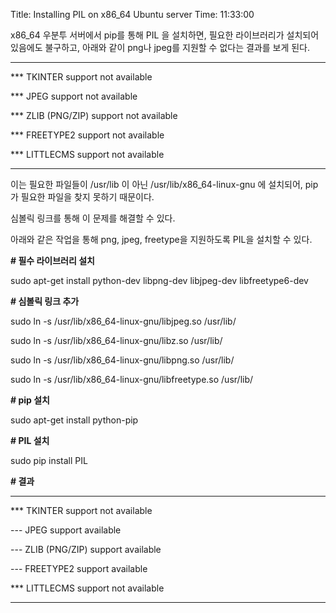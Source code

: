 Title: Installing PIL on x86_64 Ubuntu server
Time: 11:33:00

x86_64 우분투 서버에서 pip를 통해 PIL 을 설치하면, 필요한 라이브러리가 설치되어 있음에도 불구하고, 아래와 같이 png나
jpeg를 지원할 수 없다는 결과를 보게 된다.

--------------------------------------------------------------------

*** TKINTER support not available

*** JPEG support not available

*** ZLIB (PNG/ZIP) support not available

*** FREETYPE2 support not available

*** LITTLECMS support not available

--------------------------------------------------------------------

  

이는 필요한 파일들이 /usr/lib 이 아닌 /usr/lib/x86_64-linux-gnu 에 설치되어, pip가 필요한 파일을 찾지
못하기 때문이다.

심볼릭 링크를 통해 이 문제를 해결할 수 있다.

  

아래와 같은 작업을 통해 png, jpeg, freetype을 지원하도록 PIL을 설치할 수 있다.

  

  

**# 필수 라이브러리 설치**

sudo apt-get install python-dev libpng-dev libjpeg-dev libfreetype6-dev

  

  

**# 심볼릭 링크 추가**

sudo ln -s /usr/lib/x86_64-linux-gnu/libjpeg.so /usr/lib/

sudo ln -s /usr/lib/x86_64-linux-gnu/libz.so /usr/lib/

sudo ln -s /usr/lib/x86_64-linux-gnu/libpng.so /usr/lib/

sudo ln -s /usr/lib/x86_64-linux-gnu/libfreetype.so /usr/lib/

  

  

**# pip 설치**

sudo apt-get install python-pip

  

  

**# PIL 설치**

sudo pip install PIL

  

  

**# 결과**

--------------------------------------------------------------------

*** TKINTER support not available

--- JPEG support available

--- ZLIB (PNG/ZIP) support available

--- FREETYPE2 support available

*** LITTLECMS support not available

--------------------------------------------------------------------

  


